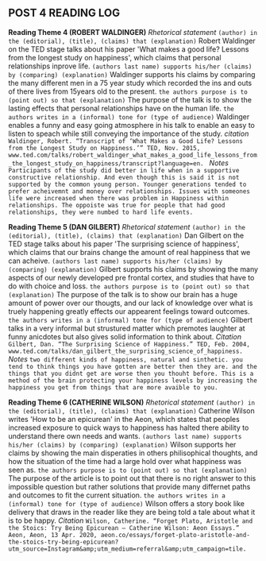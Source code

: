 ## POST 4 READING LOG

  __Reading Theme 4 (ROBERT WALDINGER)__
    *Rhetorical statement*
      `(author) in the (editorial), (title), (claims) that (explanation)`
        Robert Waldinger on the TED stage talks about his paper 'What makes a good life? Lessons from the longest study on happiness', which claims that personal relationships inprove life.
      `(authors last name) supports his/her (claims) by (comparing) (explanation)`
        Waldinger supports his claims by comparing the many different men in a 75 year study which recorded the ins and outs of there lives from 15years old to the present.
      `the authors purpose is to (point out) so that (explanation)`
        The purpose of the talk is to show the lasting effects that personal relationships have on the human life.
      `the authors writes in a (informal) tone for (type of audience)`
        Waldinger enables a funny and easy going atmosphere in his talk to enable an easy to listen to speach while still conveying the importance of the study.
    *citation*
      `Waldinger, Robert. “Transcript of ‘What Makes a Good Life? Lessons from the Longest Study on Happiness.’” TED, Nov. 2015, www.ted.com/talks/robert_waldinger_what_makes_a_good_life_lessons_from_the_longest_study_on_happiness/transcript?language=en. `
    *Notes*
      `Participants of the study did better in life when in a supportive constructive relationship. And even though this is said it is not supported by the common young person. Younger generations tended to prefer acheivemnt and money over relationships. Issues with someones life were increased when there was problem in Happiness within relationships. The oppoiste was true for people that had good relationships, they were numbed to hard life events.`

  __Reading Theme 5 (DAN GILBERT)__
    *Rhetorical statement*
      `(author) in the (editorial), (title), (claims) that (explanation)`
        Dan Gilbert on the TED stage talks about his paper 'The surprising science of happiness', which claims that our brains change the amount of real happiness that we can acheive.
      `(authors last name) supports his/her (claims) by (comparing) (explanation)`
        Gilbert supports his claims by showing the many aspects of our newly developed pre frontal cortex, and studies that have to do with choice and loss.
      `the authors purpose is to (point out) so that (explanation)`
        The purpose of the talk is to show our brain has a huge amount of power over our thougts, and our lack of knowledge over what is truely happening greatly effects our appearent feelings toward outcomes.
      `the authors writes in a (informal) tone for (type of audience)`
        Gilbert talks in a very informal but strustured matter which premotes laughter at funny anicdotes but also gives solid information to think about.
    *Citation*
      `Gilbert, Dan. “The Surprising Science of Happiness.” TED, Feb. 2004, www.ted.com/talks/dan_gilbert_the_surprising_science_of_happiness.`
    *Notes*
      `two different kinds of happiness, natural and sinthetic. you tend to think things you have gotten are better then they are. and the things that you didnt get are worse then you thouht before. This is a method of the brain protecting your happiness levels by increasing the happiness you get from things that are more avaible to you.`

  __Reading Theme 6 (CATHERINE WILSON)__
    *Rhetorical statement*
      `(author) in the (editorial), (title), (claims) that (explanation)`
        Catherine Wilson writes 'How to be an epicurean' in the Aeon, which states that peoples increased exposure to quick ways to happiness has halted there ability to understand there own needs and wants.
      `(authors last name) supports his/her (claims) by (comparing) (explanation)`
        Wilson supports her claims by showing the main disperaties in others philisophical thoughts, and how the situation of the time had a large hold over what happiness was seen as.
      `the authors purpose is to (point out) so that (explanation)`
        The purpose of the article is to point out that there is no right answer to this impossible question but rather solutions that provide many differnet paths and outcomes to fit the current situation.
      `the authors writes in a (informal) tone for (type of audience)`
        Wilson offers a story book like delivery that draws in the reader like they are being told a tale about what it is to be happy. 
    *Citation*
      `Wilson, Catherine. “Forget Plato, Aristotle and the Stoics: Try Being Epicurean – Catherine Wilson: Aeon Essays.” Aeon, Aeon, 13 Apr. 2020, aeon.co/essays/forget-plato-aristotle-and-the-stoics-try-being-epicurean?utm_source=Instagram&amp;utm_medium=referral&amp;utm_campaign=tile.`
